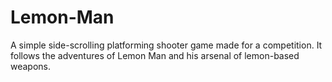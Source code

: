 # Lemon-Man
A simple side-scrolling platforming shooter game made for a competition. It follows the adventures of Lemon Man and his arsenal of lemon-based weapons.

